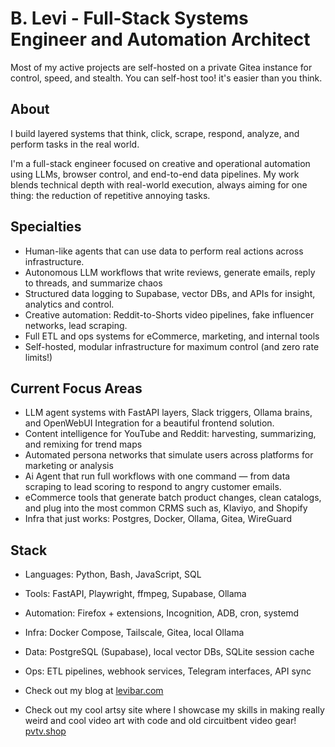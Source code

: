# B. Levi - Full-Stack Systems Engineer and Automation Architect

Most of my active projects are self-hosted on a private Gitea instance for control, speed, and stealth. You can self-host too! it's easier than you think.

## About

I build layered systems that think, click, scrape, respond, analyze, and perform tasks in the real world.

I'm a full-stack engineer focused on creative and operational automation using LLMs, browser control, and end-to-end data pipelines. My work blends technical depth with real-world execution, always aiming for one thing: the reduction of repetitive annoying tasks.

## Specialties

- Human-like agents that can use data to perform real actions across infrastructure.
- Autonomous LLM workflows that write reviews, generate emails, reply to threads, and summarize chaos
- Structured data logging to Supabase, vector DBs, and APIs for insight, analytics and control.
- Creative automation: Reddit-to-Shorts video pipelines, fake influencer networks, lead scraping.
- Full ETL and ops systems for eCommerce, marketing, and internal tools
- Self-hosted, modular infrastructure for maximum control (and zero rate limits!)

## Current Focus Areas

- LLM agent systems with FastAPI layers, Slack triggers, Ollama brains, and OpenWebUI Integration for a beautiful frontend solution.
- Content intelligence for YouTube and Reddit: harvesting, summarizing, and remixing for trend maps 
- Automated persona networks that simulate users across platforms for marketing or analysis
- Ai Agent that run full workflows with one command — from data scraping to lead scoring to respond to angry customer emails.
- eCommerce tools that generate batch product changes, clean catalogs, and plug into the most common CRMS such as, Klaviyo, and Shopify
- Infra that just works: Postgres, Docker, Ollama, Gitea, WireGuard

## Stack 

- Languages: Python, Bash, JavaScript, SQL
- Tools: FastAPI, Playwright, ffmpeg, Supabase, Ollama
- Automation: Firefox + extensions, Incognition, ADB, cron, systemd
- Infra: Docker Compose, Tailscale, Gitea, local Ollama
- Data: PostgreSQL (Supabase), local vector DBs, SQLite session cache
- Ops: ETL pipelines, webhook services, Telegram interfaces, API sync

- Check out my blog at [levibar.com](https://levibar.com)

- Check out my cool artsy site where I showcase my skills in making really weird and cool video art with code and old circuitbent video gear! [pvtv.shop](https://pvtv.shop/pages/about) 

